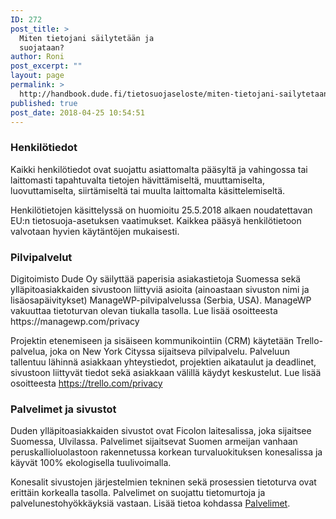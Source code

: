 ```yaml
---
ID: 272
post_title: >
  Miten tietojani säilytetään ja
  suojataan?
author: Roni
post_excerpt: ""
layout: page
permalink: >
  http://handbook.dude.fi/tietosuojaseloste/miten-tietojani-sailytetaan-ja-suojataan
published: true
post_date: 2018-04-25 10:54:51
---
```

<h3>Henkilötiedot</h3>
Kaikki henkilötiedot ovat suojattu asiattomalta pääsyltä ja vahingossa tai laittomasti tapahtuvalta tietojen hävittämiseltä, muuttamiselta, luovuttamiselta, siirtämiseltä tai muulta laittomalta käsittelemiseltä.

Henkilötietojen käsittelyssä on huomioitu 25.5.2018 alkaen noudatettavan EU:n tietosuoja-asetuksen vaatimukset. Kaikkea pääsyä henkilötietoon valvotaan hyvien käytäntöjen mukaisesti.
<h3>Pilvipalvelut</h3>
Digitoimisto Dude Oy säilyttää paperisia asiakastietoja Suomessa sekä ylläpitoasiakkaiden sivustoon liittyviä asioita (ainoastaan sivuston nimi ja lisäosapäivitykset) ManageWP-pilvipalvelussa (Serbia, USA). ManageWP vakuuttaa tietoturvan olevan tiukalla tasolla. Lue lisää osoitteesta https://managewp.com/privacy

Projektin etenemiseen ja sisäiseen kommunikointiin (CRM) käytetään Trello-palvelua, joka on New York Cityssa sijaitseva pilvipalvelu. Palveluun tallentuu lähinnä asiakkaan yhteystiedot, projektien aikataulut ja deadlinet, sivustoon liittyvät tiedot sekä asiakkaan välillä käydyt keskustelut. Lue lisää osoitteesta https://trello.com/privacy
<h3>Palvelimet ja sivustot</h3>
Duden ylläpitoasiakkaiden sivustot ovat Ficolon laitesalissa, joka sijaitsee Suomessa, Ulvilassa. Palvelimet sijaitsevat Suomen armeijan vanhaan peruskallioluolastoon rakennetussa korkean turvaluokituksen konesalissa ja käyvät 100% ekologisella tuulivoimalla.

Konesalit sivustojen järjestelmien tekninen sekä prosessien tietoturva ovat erittäin korkealla tasolla. Palvelimet on suojattu tietomurtoja ja palvelunestohyökkäyksiä vastaan. Lisää tietoa kohdassa <a href="http://handbook.dude.fi/palvelimet">Palvelimet</a>.